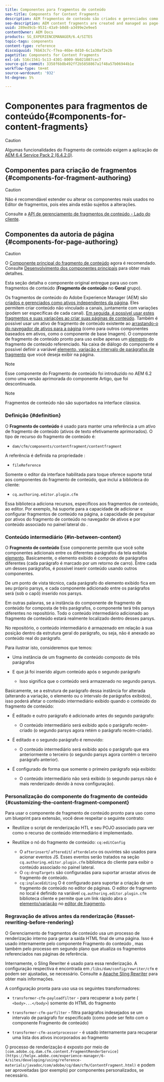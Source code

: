 ```yaml
---
title: Componentes para fragmentos de conteúdo
seo-title: Components for Content Fragments
description: AEM fragmentos de conteúdo são criados e gerenciados como ativos independentes da página
seo-description: AEM content fragments are created and managed as page-independent assets
uuid: 289ed9cb-9531-43a9-b0d8-a3499e2e9ee5
contentOwner: AEM Docs
products: SG_EXPERIENCEMANAGER/6.4/SITES
topic-tags: components
content-type: reference
discoiquuid: 76b63c7c-f7ea-46be-8d10-6c1a30af2e2b
pagetitle: Components for Content Fragments
exl-id: 516c1561-5c13-4301-8009-9b021087cec7
source-git-commit: 3358f6b8b492ff2b5858867a1f48a57b06944b1e
workflow-type: tm+mt
source-wordcount: '932'
ht-degree: 5%

---
```


# Componentes para fragmentos de conteúdo{#components-for-content-fragments}

>[!CAUTION]
>
>Algumas funcionalidades do Fragmento de conteúdo exigem a aplicação de [AEM 6.4 Service Pack 2 (6.4.2.0)](/help/release-notes/sp-release-notes.md).

## Componentes para criação de fragmentos {#components-for-fragment-authoring}

>[!CAUTION]
>
>Não é recomendável estender ou alterar os componentes reais usados no Editor de fragmentos, pois eles ainda estão sujeitos a alterações.

Consulte a [API de gerenciamento de fragmentos de conteúdo - Lado do cliente](/help/sites-developing/customizing-content-fragments.md#the-content-fragment-management-api-client-side).

## Componentes da autoria de página {#components-for-page-authoring}

>[!CAUTION]
>
>O [Componente principal do fragmento de conteúdo](https://helpx.adobe.com/experience-manager/core-components/using/content-fragment-component.html) agora é recomendado. Consulte [Desenvolvimento dos componentes principais](https://helpx.adobe.com/experience-manager/core-components/using/developing.html) para obter mais detalhes.
>
>Esta seção detalha o componente original entregue para uso com fragmentos de conteúdo (**Fragmento de conteúdo** no **Geral** grupo).

Os fragmentos de conteúdo do Adobe Experience Manager (AEM) são [criados e gerenciados como ativos independentes da página](/help/assets/content-fragments.md). Eles permitem criar conteúdo não vinculado a canais, juntamente com variações (podem ser específicas de cada canal). [Em seguida, é possível usar estes fragmentos e suas variações ao criar suas páginas de conteúdo](/help/sites-authoring/content-fragments.md). Também é possível usar um ativo de fragmento de conteúdo existente ao [arrastando-o do navegador de ativos para a página](/help/sites-authoring/content-fragments.md#adding-a-content-fragment-to-your-page) (como para outros componentes baseados em ativos, como o componente de base Imagem). O componente de fragmento de conteúdo pronto para uso exibe apenas um [elemento](/help/assets/content-fragments.md#constituent-parts-of-a-content-fragment) do fragmento de conteúdo referenciado. Na caixa de diálogo do componente é possível definir a variável [elemento, variação e intervalo de parágrafos de fragmento](/help/assets/content-fragments.md#constituent-parts-of-a-content-fragment) que você deseja exibir na página.

>[!NOTE]
>
>Esse componente do Fragmento de conteúdo foi introduzido no AEM 6.2 como uma versão aprimorada do componente Artigo, que foi descontinuada.

>[!NOTE]
>
>Fragmentos de conteúdo não são suportados na interface clássica.

### Definição {#definition}

O **Fragmento de conteúdo** é usado para manter uma referência a um ativo de fragmento de conteúdo (ativos de texto efetivamente aprimorados). O tipo de recurso do fragmento de conteúdo é:

* `dam/cfm/components/contentfragment/contentfragment`

A referência é definida na propriedade :

* `fileReference`

Somente o editor da interface habilitada para toque oferece suporte total aos componentes do fragmento de conteúdo, que inclui a biblioteca do cliente:

* `cq.authoring.editor.plugin.cfm`

Essa biblioteca adiciona recursos, específicos aos fragmentos de conteúdo, ao editor. Por exemplo, há suporte para a capacidade de adicionar e configurar fragmentos de conteúdo na página, a capacidade de pesquisar por ativos do fragmento de conteúdo no navegador de ativos e por conteúdo associado no painel lateral do .

### Conteúdo intermediário {#in-between-content}

O **Fragmento de conteúdo** Esse componente permite que você solte componentes adicionais entre os diferentes parágrafos da tela exibida [elemento](/help/assets/content-fragments.md#constituent-parts-of-a-content-fragment). Basicamente, o elemento exibido é composto de parágrafos diferentes (cada parágrafo é marcado por um retorno de carro). Entre cada um desses parágrafos, é possível inserir conteúdo usando outros componentes.

De um ponto de vista técnico, cada parágrafo do elemento exibido fica em seu próprio parsys, e cada componente adicionado entre os parágrafos será (sob o capô) inserido nos parsys.

Em outras palavras, se a instância do componente de fragmento de conteúdo for composta de três parágrafos, o componente terá três parsys diferentes no repositório. Todo o conteúdo intermediário adicionado ao fragmento de conteúdo estará realmente localizado dentro desses parsys.

No repositório, o conteúdo intermediário é armazenado em relação à sua posição dentro da estrutura geral do parágrafo, ou seja, não é anexado ao conteúdo real do parágrafo.

Para ilustrar isto, consideremos que temos:

* Uma instância de um fragmento de conteúdo composto de três parágrafos
* E que já foi inserido algum conteúdo após o segundo parágrafo

   * Isso significa que o conteúdo será armazenado no segundo parsys.

Basicamente, se a estrutura de parágrafo dessa instância for alterada (alterando a variação, o elemento ou o intervalo de parágrafos exibidos), isso poderá afetar o conteúdo intermediário exibido quando o conteúdo do fragmento de conteúdo:

* É editado e outro parágrafo é adicionado antes do segundo parágrafo:

   * O conteúdo intermediário será exibido após o parágrafo recém-criado (o segundo parsys agora retém o parágrafo recém-criado).

* É editado e o segundo parágrafo é removido:

   * O conteúdo intermediário será exibido após o parágrafo que era anteriormente o terceiro (o segundo parsys agora contém o terceiro parágrafo anterior).

* É configurado de forma que somente o primeiro parágrafo seja exibido:

   * O conteúdo intermediário não será exibido (o segundo parsys não é mais renderizado devido à nova configuração).

### Personalização do componente do fragmento de conteúdo {#customizing-the-content-fragment-component}

Para usar o componente de fragmento de conteúdo pronto para uso como um blueprint para extensão, você deve respeitar o seguinte contrato:

* Reutilize o script de renderização HTL e seu POJO associado para ver como o recurso de conteúdo intermediário é implementado.
* Reutilize o nó do fragmento de conteúdo: `cq:editConfig`

   * O `afterinsert`/ `afteredit`/ `afterdelete` os ouvintes são usados para acionar eventos JS. Esses eventos serão tratados na seção `cq.authoring.editor.plugin.cfm` biblioteca do cliente para exibir o conteúdo associado no painel lateral.
   * O `cq:dropTargets` são configuradas para suportar arrastar ativos de fragmento de conteúdo.
   * `cq:inplaceEditing` O é configurado para suportar a criação de um fragmento de conteúdo no editor de páginas. O editor de fragmento no local é definido na variável `cq.authoring.editor.plugin.cfm` biblioteca cliente e permite que um link rápido abra o [elemento/variação](/help/assets/content-fragments.md#constituent-parts-of-a-content-fragment) no [editor de fragmento](/help/assets/content-fragments-variations.md).

### Regravação de ativos antes da renderização {#asset-rewriting-before-rendering}

O Gerenciamento de fragmentos de conteúdo usa um processo de renderização interno para gerar a saída HTML final de uma página. Isso é usado internamente pelo componente Fragmento do conteúdo , mas também pelo processo em segundo plano que atualiza os fragmentos referenciados nas páginas de referência.

Internamente, o Sling Rewriter é usado para essa renderização. A configuração respectiva é encontrada em `/libs/dam/config/rewriter/cfm` e podem ser ajustadas, se necessário. Consulte a [Apache Sling Rewriter](https://sling.apache.org/documentation/bundles/output-rewriting-pipelines-org-apache-sling-rewriter.html) para obter mais informações.

A configuração pronta para uso usa os seguintes transformadores:

* `transformer-cfm-payloadfilter` - para recuperar a `body` parte ( `<body>...</body>`) somente do HTML do fragmento

* `transformer-cfm-parfilter` - filtra parágrafos indesejados se um intervalo de parágrafo for especificado (como pode ser feito com o componente Fragmento de conteúdo)
* `transformer-cfm-assetprocessor` - é usado internamente para recuperar uma lista dos ativos incorporados ao fragmento

O processo de renderização é exposto por meio de ` [com.adobe.cq.dam.cfm.content.FragmentRenderService](https://helpx.adobe.com/experience-manager/6-4/sites/developing/using/reference-materials/javadoc/com/adobe/cq/dam/cfm/ContentFragment.html)` e podem ser aproveitadas (por exemplo) por componentes personalizados, se necessário.
